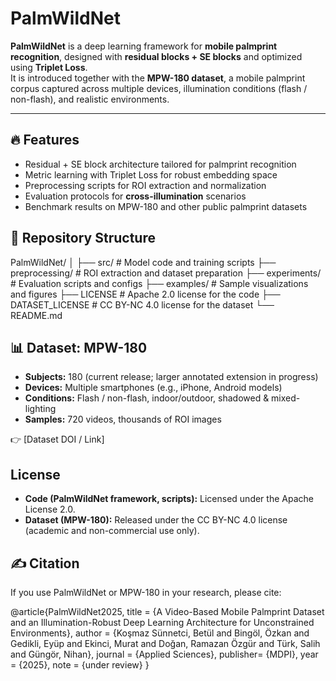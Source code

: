 # PalmWildNet  

**PalmWildNet** is a deep learning framework for **mobile palmprint recognition**, designed with **residual blocks + SE blocks** and optimized using **Triplet Loss**.  
It is introduced together with the **MPW-180 dataset**, a mobile palmprint corpus captured across multiple devices, illumination conditions (flash / non-flash), and realistic environments.  

---

## 🔥 Features  
- Residual + SE block architecture tailored for palmprint recognition  
- Metric learning with Triplet Loss for robust embedding space  
- Preprocessing scripts for ROI extraction and normalization  
- Evaluation protocols for **cross-illumination** scenarios  
- Benchmark results on MPW-180 and other public palmprint datasets  

## 📂 Repository Structure  

PalmWildNet/
│
├── src/ # Model code and training scripts
├── preprocessing/ # ROI extraction and dataset preparation
├── experiments/ # Evaluation scripts and configs
├── examples/ # Sample visualizations and figures
├── LICENSE # Apache 2.0 license for the code
├── DATASET_LICENSE # CC BY-NC 4.0 license for the dataset
└── README.md

## 📊 Dataset: MPW-180  

- **Subjects:** 180 (current release; larger annotated extension in progress)  
- **Devices:** Multiple smartphones (e.g., iPhone, Android models)  
- **Conditions:** Flash / non-flash, indoor/outdoor, shadowed & mixed-lighting  
- **Samples:** 720 videos, thousands of ROI images  

👉 [Dataset DOI / Link]  

## License

- **Code (PalmWildNet framework, scripts):** Licensed under the Apache License 2.0.  
- **Dataset (MPW-180):** Released under the CC BY-NC 4.0 license (academic and non-commercial use only).  

## ✍️ Citation

If you use PalmWildNet or MPW-180 in your research, please cite:

@article{PalmWildNet2025,
  title   = {A Video-Based Mobile Palmprint Dataset and an Illumination-Robust Deep Learning Architecture for Unconstrained Environments},
  author  = {Koşmaz Sünnetci, Betül and Bingöl, Özkan and Gedikli, Eyüp and Ekinci, Murat and Doğan, Ramazan Özgür and Türk, Salih and Güngör, Nihan},
  journal = {Applied Sciences},
  publisher= {MDPI},
  year    = {2025},
  note    = {under review}
}
